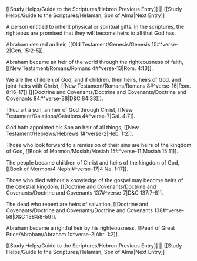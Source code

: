 [[Study Helps/Guide to the Scriptures/Hebron|Previous Entry]]  ||  [[Study Helps/Guide to the Scriptures/Helaman, Son of Alma|Next Entry]]

 A person entitled to inherit physical or spiritual gifts. In the scriptures, the righteous are promised that they will become heirs to all that God has.

 Abraham desired an heir, [[Old Testament/Genesis/Genesis 15#^verse-2|Gen. 15:2-5]].

 Abraham became an heir of the world through the righteousness of faith, [[New Testament/Romans/Romans 4#^verse-13|Rom. 4:13]].

 We are the children of God, and if children, then heirs, heirs of God, and joint-heirs with Christ, [[New Testament/Romans/Romans 8#^verse-16|Rom. 8:16-17]] ([[Doctrine and Covenants/Doctrine and Covenants/Doctrine and Covenants 84#^verse-38|D&C 84:38]]).

 Thou art a son, an heir of God through Christ, [[New Testament/Galations/Galations 4#^verse-7|Gal. 4:7]].

 God hath appointed his Son an heir of all things, [[New Testament/Hebrews/Hebrews 1#^verse-2|Heb. 1:2]].

 Those who look forward to a remission of their sins are heirs of the kingdom of God, [[Book of Mormon/Mosiah/Mosiah 15#^verse-11|Mosiah 15:11]].

 The people became children of Christ and heirs of the kingdom of God, [[Book of Mormon/4 Nephi#^verse-17|4 Ne. 1:17]].

 Those who died without a knowledge of the gospel may become heirs of the celestial kingdom, [[Doctrine and Covenants/Doctrine and Covenants/Doctrine and Covenants 137#^verse-7|D&C 137:7-8]].

 The dead who repent are heirs of salvation, [[Doctrine and Covenants/Doctrine and Covenants/Doctrine and Covenants 138#^verse-58|D&C 138:58-59]].

 Abraham became a rightful heir by his righteousness, [[Pearl of Great Price/Abraham/Abraham 1#^verse-2|Abr. 1:2]].

[[Study Helps/Guide to the Scriptures/Hebron|Previous Entry]]  ||  [[Study Helps/Guide to the Scriptures/Helaman, Son of Alma|Next Entry]]